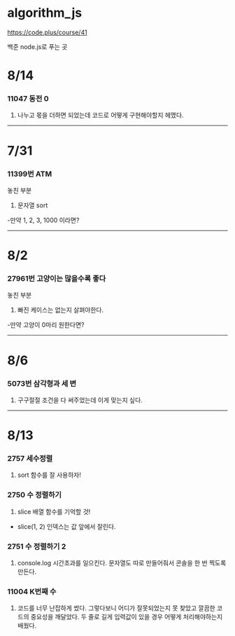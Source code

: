 # algorithm_js

https://code.plus/course/41


백준 node.js로 푸는 곳

# 8/14

### 11047 동전 0

1. 나누고 몫을 더하면 되었는데 코드로 어떻게 구현해야할지 헤맸다.

---

# 7/31 

### 11399번 ATM

놓친 부분

1. 문자열 sort

-만약 1, 2, 3, 1000 이라면?

---

# 8/2 

### 27961번 고양이는 많을수록 좋다

놓친 부분

1. 빠진 케이스는 없는지 살펴야한다.

-만약 고양이 0마리 원한다면?

---

# 8/6 

### 5073번 삼각형과 세 변

1. 구구절절 조건을 다 써주었는데 이게 맞는지 싶다.

---

# 8/13 

### 2757 세수정렬

1. sort 함수를 잘 사용하자!

### 2750 수 정렬하기

1. slice 배열 함수를 기억할 것! 
- slice(1, 2) 인덱스는 값 앞에서 잘린다. 

### 2751 수 정렬하기 2

1. console.log 시간초과를 일으킨다. 문자열도 따로 만들어줘서 콘솔을 한 번 찍도록 만든다.

### 11004 K번째 수

1. 코드를 너무 난잡하게 썼다. 그렇다보니 어디가 잘못되었는지 못 찾았고 깔끔한 코드의 중요성을 깨달았다. 두 줄로 길게 입력값이 있을 경우 어떻게 처리해야하는지 배웠다.

